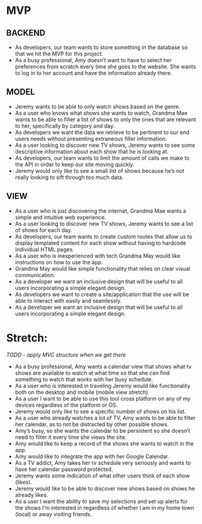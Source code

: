 # MVP
## BACKEND
* As developers, our team wants to store something in the database so that we hit the MVP for this project.
* As a busy professional, Amy doesn’t want to have to select her preferences from scratch every time she goes to the website. She wants to log in to her account and have the information already there.

## MODEL
* Jeremy wants to be able to only watch shows based on the genre.
* As a user who knows what shows she wants to watch, Grandma Mae wants to be able to filter a list of shows to only the ones that are relevant to her, specifically by category and day.
* As developers we want the data we retrieve to be pertinent to our end users needs without presenting extraneous filler information.
* As a user looking to discover new TV shows, Jeremy wants to see some descriptive information about each show that he is looking at.
* As developers, our team wants to limit the amount of calls we make to the API in order to keep our site moving quickly.
* Jeremy would only like to see a small list of shows because he’s not really looking to sift through too much data.

## VIEW
* As a user who is just discovering the internet, Grandma Mae wants a simple and intuitive web experience.
* As a user looking to discover new TV shows, Jeremy wants to see a list of shows for each day.
* As developers, our team wants to create custom routes that allow us to display templated content for each show without having to hardcode individual HTML pages.
* As a user who is inexperienced with tech Grandma May would like instructions on how to use the app.
* Grandma May would like simple functionality that relies on clear visual communication.
* As a developer we want an inclusive design that will be useful to all users incorporating a simple elegant design.
* As developers we want to create a site/application that the use will be able to interact with easily and seamlessly.
* As a developer we want an inclusive design that will be useful to all users incorporating a simple elegant design.

# Stretch:
_TODO - apply MVC structure when we get there_

* As a busy professional, Amy wants a calendar view that shows what tv shows are available to watch at what time so that she can find something to watch that works with her busy schedule.
* As a user who is interested in traveling Jeremy would like functionality both on the desktop and mobile (mobile view stretch)
* As a user I want to be able to use this tool cross platform on any of my devices regardless of the platform or OS.
* Jeremy would only like to see a specific number of shows on his list.
* As a user who already watches a lot of TV, Amy wants to be able to filter her calendar, as to not be distracted by other possible shows.
* Amy’s busy, so she wants the calendar to be persistent so she doesn’t need to filter it every time she views the site.
* Amy would like to keep a record of the shows she wants to watch in the app.
* Amy would like to integrate the app with her Google Calendar.
* As a TV addict, Amy takes her tv schedule very seriously and wants to have her calendar password protected.
* Jeremy wants some indication of what other users think of each show (likes).
* Jeremy would like to be able to discover new shows based on shows he already likes.
* As a user I want the ability to save my selections and set up alerts for the shows I’m interested in regardless of whether I am in my home town (local) or away visiting friends.
